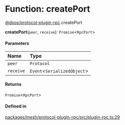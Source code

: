 # Function: createPort

[@dxos/protocol-plugin-rpc](../modules/dxos_protocol_plugin_rpc.md).createPort

**createPort**(`peer`, `receive`): `Promise`<`RpcPort`\>

#### Parameters

| Name | Type |
| :------ | :------ |
| `peer` | `Protocol` |
| `receive` | `Event`<`SerializedObject`\> |

#### Returns

`Promise`<`RpcPort`\>

#### Defined in

[packages/mesh/protocol-plugin-rpc/src/plugin-rpc.ts:29](https://github.com/dxos/dxos/blob/main/packages/mesh/protocol-plugin-rpc/src/plugin-rpc.ts#L29)
